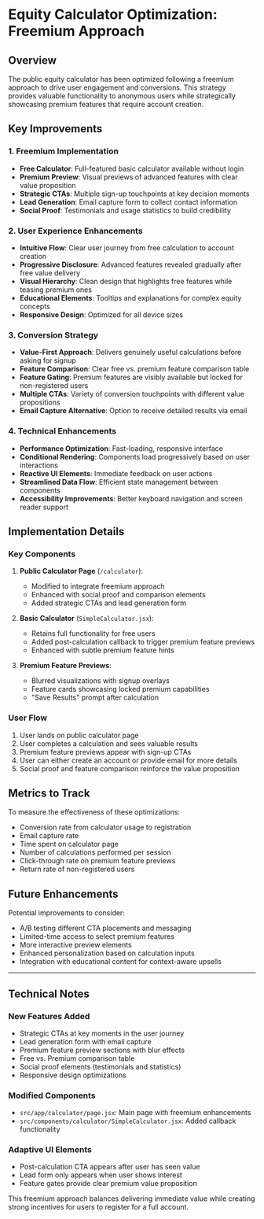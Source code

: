 # Equity Calculator Optimization: Freemium Approach

## Overview
The public equity calculator has been optimized following a freemium approach to drive user engagement and conversions. This strategy provides valuable functionality to anonymous users while strategically showcasing premium features that require account creation.

## Key Improvements

### 1. Freemium Implementation

- **Free Calculator**: Full-featured basic calculator available without login
- **Premium Preview**: Visual previews of advanced features with clear value proposition
- **Strategic CTAs**: Multiple sign-up touchpoints at key decision moments
- **Lead Generation**: Email capture form to collect contact information
- **Social Proof**: Testimonials and usage statistics to build credibility

### 2. User Experience Enhancements

- **Intuitive Flow**: Clear user journey from free calculation to account creation
- **Progressive Disclosure**: Advanced features revealed gradually after free value delivery
- **Visual Hierarchy**: Clean design that highlights free features while teasing premium ones
- **Educational Elements**: Tooltips and explanations for complex equity concepts
- **Responsive Design**: Optimized for all device sizes

### 3. Conversion Strategy

- **Value-First Approach**: Delivers genuinely useful calculations before asking for signup
- **Feature Comparison**: Clear free vs. premium feature comparison table
- **Feature Gating**: Premium features are visibly available but locked for non-registered users
- **Multiple CTAs**: Variety of conversion touchpoints with different value propositions
- **Email Capture Alternative**: Option to receive detailed results via email

### 4. Technical Enhancements

- **Performance Optimization**: Fast-loading, responsive interface
- **Conditional Rendering**: Components load progressively based on user interactions
- **Reactive UI Elements**: Immediate feedback on user actions
- **Streamlined Data Flow**: Efficient state management between components
- **Accessibility Improvements**: Better keyboard navigation and screen reader support

## Implementation Details

### Key Components

1. **Public Calculator Page** (`/calculator`):
   - Modified to integrate freemium approach
   - Enhanced with social proof and comparison elements
   - Added strategic CTAs and lead generation form

2. **Basic Calculator** (`SimpleCalculator.jsx`):
   - Retains full functionality for free users
   - Added post-calculation callback to trigger premium feature previews
   - Enhanced with subtle premium feature hints

3. **Premium Feature Previews**:
   - Blurred visualizations with signup overlays
   - Feature cards showcasing locked premium capabilities
   - "Save Results" prompt after calculation

### User Flow

1. User lands on public calculator page
2. User completes a calculation and sees valuable results
3. Premium feature previews appear with sign-up CTAs
4. User can either create an account or provide email for more details
5. Social proof and feature comparison reinforce the value proposition

## Metrics to Track

To measure the effectiveness of these optimizations:

- Conversion rate from calculator usage to registration
- Email capture rate
- Time spent on calculator page
- Number of calculations performed per session
- Click-through rate on premium feature previews
- Return rate of non-registered users

## Future Enhancements

Potential improvements to consider:

- A/B testing different CTA placements and messaging
- Limited-time access to select premium features
- More interactive preview elements
- Enhanced personalization based on calculation inputs
- Integration with educational content for context-aware upsells

---

## Technical Notes

### New Features Added

- Strategic CTAs at key moments in the user journey
- Lead generation form with email capture
- Premium feature preview sections with blur effects
- Free vs. Premium comparison table
- Social proof elements (testimonials and statistics)
- Responsive design optimizations

### Modified Components

- `src/app/calculator/page.jsx`: Main page with freemium enhancements
- `src/components/calculator/SimpleCalculator.jsx`: Added callback functionality

### Adaptive UI Elements

- Post-calculation CTA appears after user has seen value
- Lead form only appears when user shows interest
- Feature gates provide clear premium value proposition

This freemium approach balances delivering immediate value while creating strong incentives for users to register for a full account.